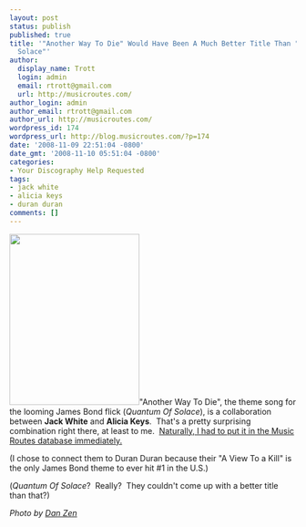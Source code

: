```yaml
---
layout: post
status: publish
published: true
title: '"Another Way To Die" Would Have Been A Much Better Title Than "Quantum Of
  Solace"'
author:
  display_name: Trott
  login: admin
  email: rtrott@gmail.com
  url: http://musicroutes.com/
author_login: admin
author_email: rtrott@gmail.com
author_url: http://musicroutes.com/
wordpress_id: 174
wordpress_url: http://blog.musicroutes.com/?p=174
date: '2008-11-09 22:51:04 -0800'
date_gmt: '2008-11-10 05:51:04 -0800'
categories:
- Your Discography Help Requested
tags:
- jack white
- alicia keys
- duran duran
comments: []
---
```

<p><a href="http://www.flickr.com/photos/danzen/"><img class="alignright size-medium wp-image-175" src="http://blog.musicroutes.com/wp-content/uploads/2008/11/109390270_a6049b4e97-228x300.jpg" alt="" width="228" height="300" /></a>"Another Way To Die", the theme song for the looming James Bond flick (<em>Quantum Of Solace</em>), is a collaboration between <strong>Jack White</strong> and <strong>Alicia Keys</strong>.  That's a pretty surprising combination right there, at least to me.  <a href="http://musicroutes.com/route.php?musicianName=Alicia+Keys+%26+Jack+White&musicianName2=Duran+Duran" target="_blank">Naturally, I had to put it in the Music Routes database immediately.</a></p>
<p>(I chose to connect them to Duran Duran because their "A View To a Kill" is the only James Bond theme to ever hit #1 in the U.S.)</p>
<p>(<em>Quantum Of Solace</em>?  Really?  They couldn't come up with a better title than that?)</p>
<p><em>Photo by <a href="http://www.flickr.com/photos/danzen/" target="_blank">Dan Zen</a></em></p>
